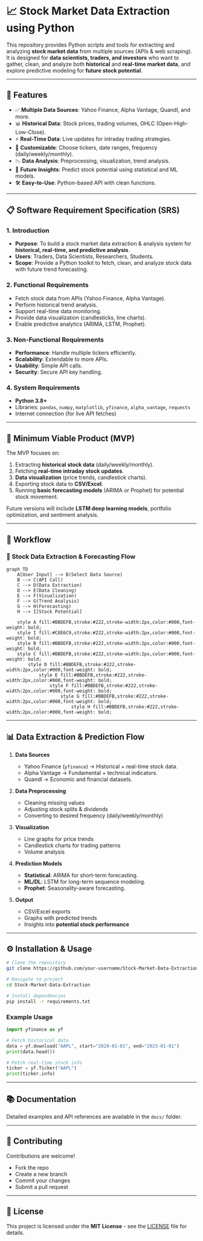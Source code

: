 # 📈 Stock Market Data Extraction using Python  

This repository provides Python scripts and tools for extracting and analyzing **stock market data** from multiple sources (APIs & web scraping). It is designed for **data scientists, traders, and investors** who want to gather, clean, and analyze both **historical** and **real-time market data**, and explore predictive modeling for **future stock potential**.  

---

## 🚀 Features  

- ✅ **Multiple Data Sources**: Yahoo Finance, Alpha Vantage, Quandl, and more.  
- 📊 **Historical Data**: Stock prices, trading volumes, OHLC (Open-High-Low-Close).  
- ⚡ **Real-Time Data**: Live updates for intraday trading strategies.  
- 🔧 **Customizable**: Choose tickers, date ranges, frequency (daily/weekly/monthly).  
- 📉 **Data Analysis**: Preprocessing, visualization, trend analysis.  
- 🔮 **Future Insights**: Predict stock potential using statistical and ML models.  
- 🛠️ **Easy-to-Use**: Python-based API with clean functions.  

---

## 📋 Software Requirement Specification (SRS)  

### 1. Introduction  
- **Purpose**: To build a stock market data extraction & analysis system for **historical, real-time, and predictive analysis**.  
- **Users**: Traders, Data Scientists, Researchers, Students.  
- **Scope**: Provide a Python toolkit to fetch, clean, and analyze stock data with future trend forecasting.  

### 2. Functional Requirements  
- Fetch stock data from APIs (Yahoo Finance, Alpha Vantage).  
- Perform historical trend analysis.  
- Support real-time data monitoring.  
- Provide data visualization (candlesticks, line charts).  
- Enable predictive analytics (ARIMA, LSTM, Prophet).  

### 3. Non-Functional Requirements  
- **Performance**: Handle multiple tickers efficiently.  
- **Scalability**: Extendable to more APIs.  
- **Usability**: Simple API calls.  
- **Security**: Secure API key handling.  

### 4. System Requirements  
- **Python 3.8+**  
- Libraries: `pandas`, `numpy`, `matplotlib`, `yfinance`, `alpha_vantage`, `requests`  
- Internet connection (for live API fetches)  

---

## 🎯 Minimum Viable Product (MVP)  

The MVP focuses on:  
1. Extracting **historical stock data** (daily/weekly/monthly).  
2. Fetching **real-time intraday stock updates**.  
3. **Data visualization** (price trends, candlestick charts).  
4. Exporting stock data to **CSV/Excel**.  
5. Running **basic forecasting models** (ARIMA or Prophet) for potential stock movement.  

Future versions will include **LSTM deep learning models**, portfolio optimization, and sentiment analysis.  

---

## 🔄 Workflow  

### 📌 Stock Data Extraction & Forecasting Flow  

```mermaid
graph TD
    A[User Input] --> B(Select Data Source)
    B --> C(API Call)
    C --> D(Data Extraction)
    D --> E(Data Cleaning)
    E --> F(Visualization)
    F --> G(Trend Analysis)
    G --> H(Forecasting)
    H --> I[Stock Potential]
    
    style A fill:#BBDEFB,stroke:#222,stroke-width:2px,color:#000,font-weight: bold;
    style I fill:#C8E6C9,stroke:#222,stroke-width:2px,color:#000,font-weight: bold;
    style B fill:#BBDEFB,stroke:#222,stroke-width:2px,color:#000,font-weight: bold;
    style C fill:#BBDEFB,stroke:#222,stroke-width:2px,color:#000,font-weight: bold;
        style D fill:#BBDEFB,stroke:#222,stroke-width:2px,color:#000,font-weight: bold;
            style E fill:#BBDEFB,stroke:#222,stroke-width:2px,color:#000,font-weight: bold;
                style F fill:#BBDEFB,stroke:#222,stroke-width:2px,color:#000,font-weight: bold;
                    style G fill:#BBDEFB,stroke:#222,stroke-width:2px,color:#000,font-weight: bold;
                        style H fill:#BBDEFB,stroke:#222,stroke-width:2px,color:#000,font-weight: bold;

```

---

## 📊 Data Extraction & Prediction Flow  

1. **Data Sources**  
   - Yahoo Finance (`yfinance`) → Historical + real-time stock data.  
   - Alpha Vantage → Fundamental + technical indicators.  
   - Quandl → Economic and financial datasets.  

2. **Data Preprocessing**  
   - Cleaning missing values  
   - Adjusting stock splits & dividends  
   - Converting to desired frequency (daily/weekly/monthly)  

3. **Visualization**  
   - Line graphs for price trends  
   - Candlestick charts for trading patterns  
   - Volume analysis  

4. **Prediction Models**  
   - **Statistical**: ARIMA for short-term forecasting.  
   - **ML/DL**: LSTM for long-term sequence modeling.  
   - **Prophet**: Seasonality-aware forecasting.  

5. **Output**  
   - CSV/Excel exports  
   - Graphs with predicted trends  
   - Insights into **potential stock performance**  

---

## ⚙️ Installation & Usage  

```bash
# Clone the repository
git clone https://github.com/your-username/Stock-Market-Data-Extraction.git

# Navigate to project
cd Stock-Market-Data-Extraction

# Install dependencies
pip install -r requirements.txt
```

### Example Usage  

```python
import yfinance as yf

# Fetch historical data
data = yf.download("AAPL", start="2020-01-01", end="2023-01-01")
print(data.head())

# Fetch real-time stock info
ticker = yf.Ticker("AAPL")
print(ticker.info)
```

---

## 📚 Documentation  

Detailed examples and API references are available in the `docs/` folder.  

---

## 🤝 Contributing  

Contributions are welcome!  
- Fork the repo  
- Create a new branch  
- Commit your changes  
- Submit a pull request  

---

## 📜 License  

This project is licensed under the **MIT License** - see the [LICENSE](LICENSE) file for details.  
